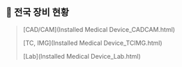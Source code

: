 ## 📌 전국 장비 현황

>[CAD/CAM](Installed Medical Device_CADCAM.html)
>
>[TC, IMG](Installed Medical Device_TCIMG.html)
>
>[Lab](Installed Medical Device_Lab.html)

